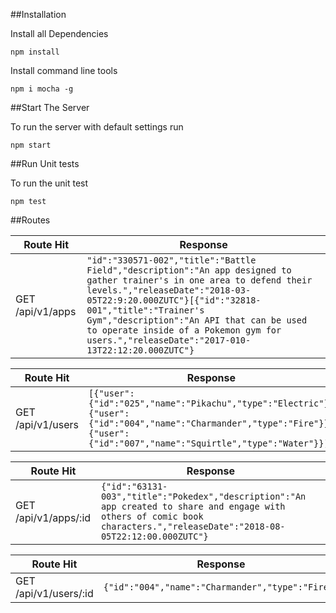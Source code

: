 ##Installation

Install all Dependencies
```
npm install
```

Install command line tools
```
npm i mocha -g
```
##Start The Server

To run the server with default settings run
```
npm start
```
##Run Unit tests

To run the unit test
```
npm test
```

##Routes

| Route Hit | Response |
| --- | --- |
| GET /api/v1/apps  | ```"id":"330571-002","title":"Battle Field","description":"An app designed to gather trainer's in one area to defend their levels.","releaseDate":"2018-03-05T22:9:20.000ZUTC"}[{"id":"32818-001","title":"Trainer's Gym","description":"An API that can be used to operate inside of a Pokemon gym for users.","releaseDate":"2017-010-13T22:12:20.000ZUTC"}```


| Route Hit | Response |
| --- | --- |
| GET /api/v1/users  | ```[{"user":{"id":"025","name":"Pikachu","type":"Electric"}} {"user":{"id":"004","name":"Charmander","type":"Fire"}}{"user": {"id":"007","name":"Squirtle","type":"Water"}}]```


| Route Hit | Response |
| --- | --- |
| GET /api/v1/apps/:id  | ```{"id":"63131-003","title":"Pokedex","description":"An app created to share and engage with others of comic book characters.","releaseDate":"2018-08-05T22:12:00.000ZUTC"}```

| Route Hit | Response |
| --- | --- |
| GET /api/v1/users/:id  | ```{"id":"004","name":"Charmander","type":"Fire"}```
